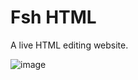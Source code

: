 # Fsh HTML
A live HTML editing website.

![image](https://github.com/fsh-org/Fsh-html/assets/109528211/9c18666d-b680-483b-979e-a99ef2136f95)
